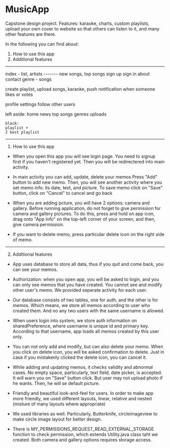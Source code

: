 # MusicApp
Capstone design project. Features: karaoke, charts, custom playlists, upload your own cover to website so that others
can listen to it, and many other features are there.

In the following you can find about:

1. How to use this app
2. Additional features

---------------------------------------------------------------------------------

index - list, artists     -------   new songs, top songs
sign up
sign in
about
contact
genre - songs

create playlist, upload songs, karaoke, push notification when someone likes or votes

profile settings
follow other users

left aside:
    home
    news
    top songs
    genres
    uploads

    black:
    playlist +
    2 best playlist

---------------------------------------------------------------------------------
1. How to use this app

* When you open this app you will see login page.
  You need to signup first if you haven't registered yet.
  Then you will be redirectered into main activity.

* In main activity you can add, update, delete your memos
  Press "Add" button to add new memo.
  Then, you will see another activity where you set memo info:
  its date, text, and picture.
  To save memo click on "Save" button, click on "Cancel" to cancel and go back
	    
* When you are adding pcture, you will have 2 options: camera and gallery.
  Before running application, do not forget to give permission for camera and 
  gallery pictures. To do this, press and hold on app icon, drag onto "App info"
  on the top-left corner of your screen, and then, give camera permission.	

* If you want to delete memo, press particular delete icon on the right side of 
  memo.

---------------------------------------------------------------------------------

2. Additional features

* App uses database to store all data, thus if you quit and come back, you can
  see your memos.

* Authorization: when you open app, you will be asked to login, and you can only
  see memos that you have created. You cannot see and modify other user's memo.
  We provided seperate activity for each user.

* Our database consists of two tables, one for auth, and the other is for memos.
  Which means, we store all memos according to user who created them.
  And no any two users with the same username is allowed. 

* When users login into system, we store auth information on sharedPreference,
  where username is unique id and primary key. According to that username,
  app loads all memos created by this user only.

* You can not only add and modify, but can also delete your memo.
  When you click on delete icon, you will be asked confirmation to delete.
  Just in case if you mistakenly clicked the delete icon, you can cancel it.

* While adding and updating memos, it checks validity and abnormal  cases.
  No empty space, particularly, text field, date picker, 
  is accepted. It will warn you on "Save" button click. 
  But user may not upload photo if he wants. Then, he will se default picture.

* Friendly and beautiful look-and-feel for users. In order to make app more
  friendly, we used different layouts, linear, relative and nested (misture
  of many layouts where appropriate)

* We used libraries as well. Particularly, Butterknife, circleimageview to make 
  circle image layout for better design.

* There is MY_PERMISSIONS_REQUEST_READ_EXTERNAL_STORAGE function to check 
  permission, which extends Utility.java class taht we created.
  Both camera and  gallery options requires storage access.
